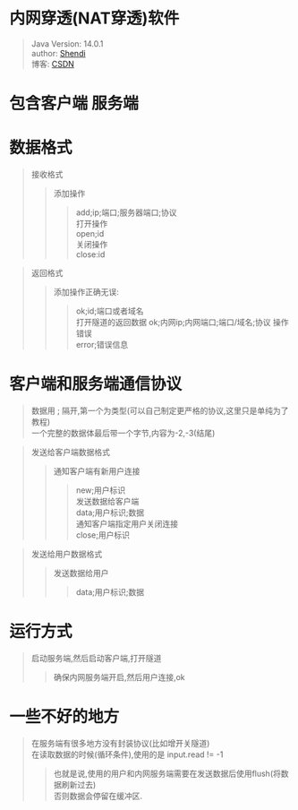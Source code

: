 # 内网穿透(NAT穿透)软件
>Java Version: 14.0.1<br>
>author: [Shendi](tencent://AddContact/?fromId=45&fromSubId=1&subcmd=all&uin=1711680493)<br>
>博客: [CSDN](https://blog.csdn.net/qq_41806966)
# 包含客户端 服务端
# 数据格式
>接收格式
>>添加操作<br>
>>>add;ip;端口;服务器端口;协议<br>
>>打开操作<br>
>>>open;id<br>
>>关闭操作<br>
>>>close:id<br>

>返回格式<br>
>>添加操作正确无误:<br>
>>>ok;id;端口或者域名<br>
>>打开隧道的返回数据
>>>ok;内网ip;内网端口;端口/域名;协议
>>操作错误<br>
>>>error;错误信息<br>
# 客户端和服务端通信协议
>数据用 ; 隔开,第一个为类型(可以自己制定更严格的协议,这里只是单纯为了教程)<br>
>一个完整的数据体最后带一个字节,内容为-2,-3(结尾)

>发送给客户端数据格式<br>
>>通知客户端有新用户连接<br>
>>>new;用户标识<br>
>>发送数据给客户端<br>
>>>data;用户标识;数据<br>
>>通知客户端指定用户关闭连接<br>
>>>close;用户标识<br>

>发送给用户数据格式<br>
>>发送数据给用户<br>
>>>data;用户标识;数据
# 运行方式
>启动服务端,然后启动客户端,打开隧道<br>
>>确保内网服务端开启,然后用户连接,ok
# 一些不好的地方
>在服务端有很多地方没有封装协议(比如增开关隧道)<br>
>在读取数据的时候(循环条件),使用的是 input.read != -1<br>
>>也就是说,使用的用户和内网服务端需要在发送数据后使用flush(将数据刷新过去)<br>
>>否则数据会停留在缓冲区.
